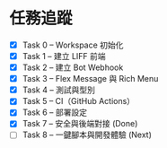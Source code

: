 # 任務追蹤

- [x] Task 0 – Workspace 初始化
- [x] Task 1 – 建立 LIFF 前端
- [x] Task 2 – 建立 Bot Webhook
- [x] Task 3 – Flex Message 與 Rich Menu
- [x] Task 4 – 測試與型別
- [x] Task 5 – CI（GitHub Actions）
- [x] Task 6 – 部署設定
- [x] Task 7 – 安全與後端對接 (Done)
- [ ] Task 8 – 一鍵腳本與開發體驗 (Next)
